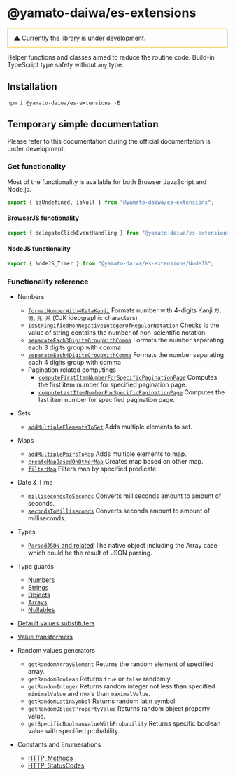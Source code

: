 # @yamato-daiwa/es-extensions

<div style="border: 1px solid #F1C40F; padding: 12px 14px">
  ⚠ Currently the library is under development.
</div>


Helper functions and classes aimed to reduce the routine code. Build-in TypeScript type safety without `any` type.


## Installation

```
npm i @yamato-daiwa/es-extensions -E
```


## Temporary simple documentation

Please refer to this documentation during the official documentation is under development.


### Get functionality

Most of the functionality is available for both Browser JavaScript and Node.js.

```typescript
export { isUndefined, isNull } from "@yamato-daiwa/es-extensions";
```


#### BrowserJS functionality

```typescript
export { delegateClickEventHandling } from "@yamato-daiwa/es-extensions/BrowserJS";
```


#### NodeJS functionality

```typescript
export { NodeJS_Timer } from "@yamato-daiwa/es-extensions/NodeJS";
```

### Functionality reference

* Numbers

  * [`formatNumberWith4KetaKanji`](Documentation/Numbers/formatNumberWith4KetaKanji/formatNumberWith4KetaKanji.md) 
    Formats number with 4-digits Kanji `万`, `億`, `兆`, `系` (CJK ideographic characters)
  * [`isStringifiedNonNegativeIntegerOfRegularNotation`](Documentation/Numbers/isStringifiedNonNegativeIntegerOfRegularNotation/isStringifiedNonNegativeIntegerOfRegularNotation.md)
    Checks is the value of string contains the number of non-scientific notation. 
  * [`separateEach3DigitsGroupWithComma`](Documentation/Numbers/separateEach3DigitsGroupWithComma/separateEach3DigitsGroupWithComma.md)
    Formats the number separating each 3 digits group with comma
  * [`separateEach4DigitsGroupWithComma`](Documentation/Numbers/separateEach4DigitsGroupWithComma/separateEach4DigitsGroupWithComma.md)
    Formats the number separating each 4 digits group with comma
  * Pagination related computings
    * [`computeFirstItemNumberForSpecificPaginationPage`](Documentation/Numbers/Pagination/computeFirstItemNumberForSpecificPaginationPage/computeFirstItemNumberForSpecificPaginationPage.md)
      Computes the first item number for specified pagination page.
    * [`computeLastItemNumberForSpecificPaginationPage`](Documentation/Numbers/Pagination/computeLastItemNumberForSpecificPaginationPage/computeLastItemNumberForSpecificPaginationPage.md)
      Computes the last item number for specified pagination page.
      
* Sets
  
  * [`addMultipleElementsToSet`](Documentation/Sets/addMultipleElementsToSet/addMultipleElementsToSet.md)
    Adds multiple elements to set.

* Maps

  * [`addMultiplePairsToMap`](Documentation/Maps/addMultiplePairsToMap/addMultiplePairsToMap.md)
    Adds multiple elements to map.
  * [`createMapBasedOnOtherMap`](Documentation/Maps/createMapBasedOnOtherMap/createMapBasedOnOtherMap.md)
    Creates map based on other map.
  * [`filterMap`](Documentation/Maps/filterMap/filterMap.md)
    Filters map by specified predicate.
    
* Date & Time

  * [`millisecondsToSeconds`](Documentation/DateTime/millisecondsToSeconds/millisecondsToSeconds.md)
    Converts milliseconds amount to amount of seconds.
  * [`secondsToMilliseconds`](Documentation/DateTime/secondsToMilliseconds/secondsToMilliseconds.md)
    Converts seconds amount to amount of milliseconds.
    
* Types

  * [`ParsedJSON` and related](Documentation/Types/ParsedJSON/ParsedJSON.md)
    The native object including the Array case which could be the result of JSON parsing.

* Type guards

  * [Numbers](Documentation/TypeGuards/Numbers/NumberTypeGuards.md)
  * [Strings](Documentation/TypeGuards/Strings/StringTypeGuards.md)
  * [Objects](Documentation/TypeGuards/Objects/ObjectTypeGuards.md)
  * [Arrays](Documentation/TypeGuards/Arrays/ArrayTypeGuards.md)
  * [Nullables](Documentation/TypeGuards/Others/OtherTypeGuards.md)

* [Default values substituters](Documentation/DefaultValueSubstituters/DefaultValueSubstituters.md)
* [Value transformers](Documentation/ValueTransformers/ValueTransformers.md)

* Random values generators

  * `getRandomArrayElement` Returns the random element of specified array.
  * `getRandomBoolean` Returns `true` or `false` randomly.
  * `getRandomInteger` Returns random integer not less than specified `minimalValue` and more than `maximalValue`.
  * `getRandomLatinSymbol` Returns random latin symbol.
  * `getRandomObjectPropertyValue` Returns random object property value.
  * `getSpecificBooleanValueWithProbability` Returns specific boolean value with specified probability.

* Constants and Enumerations
  * [HTTP_Methods](Documentation/ConstantsAndEnumerations/HTTP_Methods)
  * [HTTP_StatusCodes](Documentation/ConstantsAndEnumerations/HTTP_StatusCodes)
